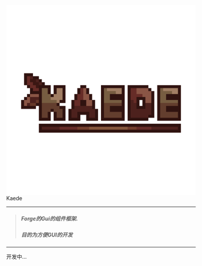 <img src="https://github.com/DespairP/Kaede/blob/master/src/main/resources/logo.png" alt="Kaede" style="margin: 0px auto" align="center"/>
<br/>Kaede

----
> ##### Forge的Gui的组件框架.
> ##### 目的为方便GUI的开发
---
开发中...